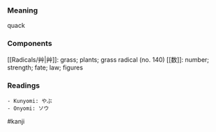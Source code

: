 ### Meaning

quack

### Components

[[Radicals/艸|艸]]: grass; plants; grass radical (no. 140) [[数]]: number; strength; fate; law; figures

### Readings

```
- Kunyomi: やぶ
- Onyomi: ソウ
```

#kanji